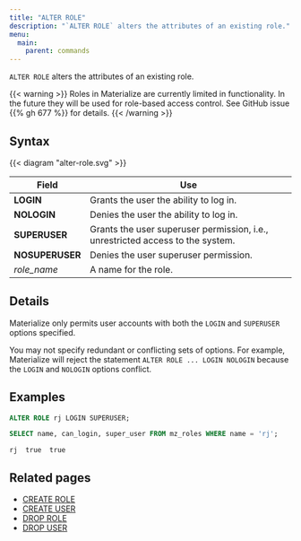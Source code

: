 ```yaml
---
title: "ALTER ROLE"
description: "`ALTER ROLE` alters the attributes of an existing role."
menu:
  main:
    parent: commands
---
```


`ALTER ROLE` alters the attributes of an existing role.

{{< warning >}}
Roles in Materialize are currently limited in functionality. In the future they
will be used for role-based access control. See GitHub issue {{% gh 677 %}}
for details.
{{< /warning >}}

## Syntax

{{< diagram "alter-role.svg" >}}

Field | Use
------|-----
**LOGIN** | Grants the user the ability to log in.
**NOLOGIN** | Denies the user the ability to log in.
**SUPERUSER** | Grants the user superuser permission, i.e., unrestricted access to the system.
**NOSUPERUSER** | Denies the user superuser permission.
_role_name_ | A name for the role.

## Details

Materialize only permits user accounts with both the `LOGIN` and
`SUPERUSER` options specified.

You may not specify redundant or conflicting sets of options. For example,
Materialize will reject the statement `ALTER ROLE ... LOGIN NOLOGIN` because
the `LOGIN` and `NOLOGIN` options conflict.

## Examples

```sql
ALTER ROLE rj LOGIN SUPERUSER;
```
```sql
SELECT name, can_login, super_user FROM mz_roles WHERE name = 'rj';
```
```nofmt
rj  true  true
```

## Related pages

- [CREATE ROLE](../create-role)
- [CREATE USER](../create-user)
- [DROP ROLE](../drop-role)
- [DROP USER](../drop-user)
